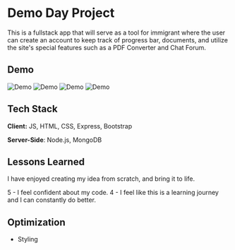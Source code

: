 # Demo Day Project 


This is a fullstack app that will serve as a tool for immigrant where the user can create an account to keep track of progress bar, documents, and utilize the site's special features such as a PDF Converter and Chat Forum. 

## Demo

![Demo]()
![Demo]()
![Demo]()
![Demo]()




## Tech Stack

**Client:** JS, HTML, CSS, Express, Bootstrap

**Server-Side**: Node.js, MongoDB




## Lessons Learned


I have enjoyed creating my idea from scratch, and bring it to life.

5 - I feel confident about my code.
4 - I feel like this is a learning journey and I can constantly do better. 

## Optimization 

- Styling
